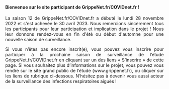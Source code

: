 <div class="bg-primary text-white px-3 py-2a">
<h4 class="fw-bold m-0">
Bienvenue sur le site participant de GrippeNet.fr/COVIDnet.fr !
</h4>
</div>

<div class="px-2" style="text-align: justify;text-justify: inter-word;">
<p class="fw-bold my-2">
    La saison 12 de GrippeNet.fr/COVIDnet.fr a débuté le lundi 28 novembre 2022 et s'est achevée le 30 avril 2023. Nous remercions sincèrement tous les participants pour leur participation et implication dans le projet ! Nous leur donnons rendez-vous en fin d'été ou début d'automne pour une nouvelle saison de surveillance.
</p>

<p class="mt-1">
Si vous n’êtes pas encore inscrit(e), vous pouvez vous inscrire pour participer à la prochaine saison de surveillance de l’étude GrippeNet.fr/COVIDnet.fr en cliquant sur un des liens « S’inscrire » de cette page. Si vous souhaitez plus d’informations sur le projet, vous pouvez vous rendre sur le site grand public de l’étude (www.grippenet.fr), ou cliquer sur les liens de rubrique ci-dessous. N’hésitez pas à devenir vous aussi acteur de la surveillance des infections respiratoires aiguës !
</p>
</div>